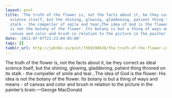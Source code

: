 ```yaml
---
layout: post
title: 'The truth of the flower is, not the facts about it, be they correct as ideal
  science itself, but the shining, glowing, gladdening, patient thing throned on its
  stalk - the compeller of smile and tear…The idea of God is the flower: His idea
  is not the botany of the flower. Its botany is but a thing of ways and means - of
  canvas and color and brush in relation to the picture in the painter’s brain.'
date: '2011-07-07T21:23:04-05:00'
tags: []
tumblr_url: http://jahnke.us/post/7369296638/the-truth-of-the-flower-is-not-the-facts-about
---
```

The truth of the flower is, not the facts about it, be they correct as ideal science itself, but the shining, glowing, gladdening, patient thing throned on its stalk - the compeller of smile and tear…The idea of God is the flower: His idea is not the botany of the flower. Its botany is but a thing of ways and means - of canvas and color and brush in relation to the picture in the painter’s brain.—George MacDonald
